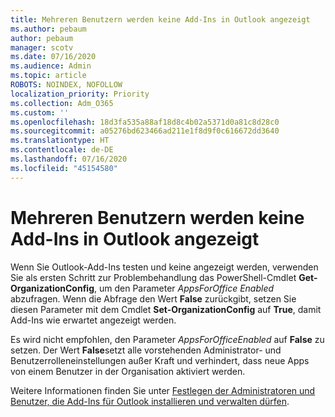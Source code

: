 ```yaml
---
title: Mehreren Benutzern werden keine Add-Ins in Outlook angezeigt
ms.author: pebaum
author: pebaum
manager: scotv
ms.date: 07/16/2020
ms.audience: Admin
ms.topic: article
ROBOTS: NOINDEX, NOFOLLOW
localization_priority: Priority
ms.collection: Adm_O365
ms.custom: ''
ms.openlocfilehash: 18d3fa535a88af18d8c4b02a5371d0a81c8d28c0
ms.sourcegitcommit: a05276bd623466ad211e1f8d9f0c616672dd3640
ms.translationtype: HT
ms.contentlocale: de-DE
ms.lasthandoff: 07/16/2020
ms.locfileid: "45154580"
---
```

# <a name="multiple-users-not-seeing-add-ins-in-outlook"></a>Mehreren Benutzern werden keine Add-Ins in Outlook angezeigt

Wenn Sie Outlook-Add-Ins testen und keine angezeigt werden, verwenden Sie als ersten Schritt zur Problembehandlung das PowerShell-Cmdlet **Get-OrganizationConfig**, um den Parameter _AppsForOffice Enabled_ abzufragen. Wenn die Abfrage den Wert **False** zurückgibt, setzen Sie diesen Parameter mit dem Cmdlet **Set-OrganizationConfig** auf **True**, damit Add-Ins wie erwartet angezeigt werden.

Es wird nicht empfohlen, den Parameter _AppsForOfficeEnabled_ auf **False** zu setzen. Der Wert **False**setzt alle vorstehenden Administrator- und Benutzerrolleneinstellungen außer Kraft und verhindert, dass neue Apps von einem Benutzer in der Organisation aktiviert werden.

Weitere Informationen finden Sie unter [Festlegen der Administratoren und Benutzer, die Add-Ins für Outlook installieren und verwalten dürfen](https://docs.microsoft.com/exchange/clients-and-mobile-in-exchange-online/add-ins-for-outlook/specify-who-can-install-and-manage-add-ins#user-roles).